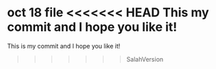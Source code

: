 oct 18 file
<<<<<<< HEAD
This my commit and I hope you like it!
=======
This is my commit and I hope you like it!

>>>>>>> SalahVersion
